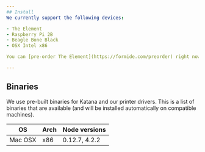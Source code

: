 ```yaml
---
## Install
We currently support the following devices:

- The Element
- Raspberry Pi 2B
- Beagle Bone Black
- OSX Intel x86

You can [pre-order The Element](https://formide.com/preorder) right now. But if you're comfortable with Raspberry Pi or Beagle Bone, you can use our [NPM](/#/docs/client/install/npm) beta package to play around with.

---
```

## Binaries
We use pre-built binaries for Katana and our printer drivers. This is a list of binaries that are available (and will be installed automatically on compatible machines).

|  OS     | Arch   | Node versions  |
|---      |---     |---             |
| Mac OSX | x86    | 0.12.7, 4.2.2  |
